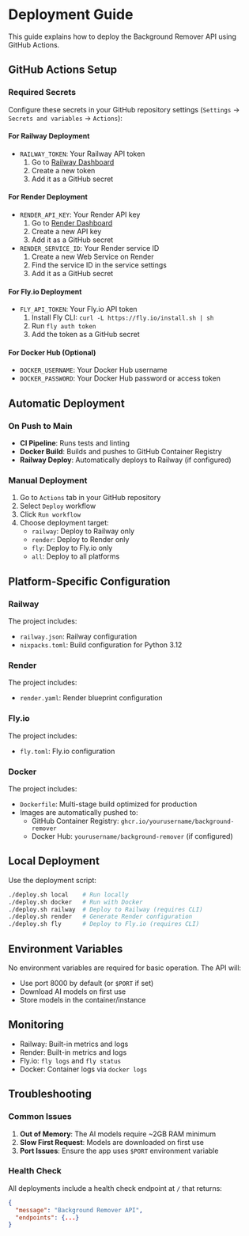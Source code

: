 # Deployment Guide

This guide explains how to deploy the Background Remover API using GitHub Actions.

## GitHub Actions Setup

### Required Secrets

Configure these secrets in your GitHub repository settings (`Settings` → `Secrets and variables` → `Actions`):

#### For Railway Deployment
- `RAILWAY_TOKEN`: Your Railway API token
  1. Go to [Railway Dashboard](https://railway.app/account/tokens)
  2. Create a new token
  3. Add it as a GitHub secret

#### For Render Deployment
- `RENDER_API_KEY`: Your Render API key
  1. Go to [Render Dashboard](https://dashboard.render.com/u/settings/api-keys)
  2. Create a new API key
  3. Add it as a GitHub secret
- `RENDER_SERVICE_ID`: Your Render service ID
  1. Create a new Web Service on Render
  2. Find the service ID in the service settings
  3. Add it as a GitHub secret

#### For Fly.io Deployment
- `FLY_API_TOKEN`: Your Fly.io API token
  1. Install Fly CLI: `curl -L https://fly.io/install.sh | sh`
  2. Run `fly auth token`
  3. Add the token as a GitHub secret

#### For Docker Hub (Optional)
- `DOCKER_USERNAME`: Your Docker Hub username
- `DOCKER_PASSWORD`: Your Docker Hub password or access token

## Automatic Deployment

### On Push to Main
- **CI Pipeline**: Runs tests and linting
- **Docker Build**: Builds and pushes to GitHub Container Registry
- **Railway Deploy**: Automatically deploys to Railway (if configured)

### Manual Deployment
1. Go to `Actions` tab in your GitHub repository
2. Select `Deploy` workflow
3. Click `Run workflow`
4. Choose deployment target:
   - `railway`: Deploy to Railway only
   - `render`: Deploy to Render only
   - `fly`: Deploy to Fly.io only
   - `all`: Deploy to all platforms

## Platform-Specific Configuration

### Railway
The project includes:
- `railway.json`: Railway configuration
- `nixpacks.toml`: Build configuration for Python 3.12

### Render
The project includes:
- `render.yaml`: Render blueprint configuration

### Fly.io
The project includes:
- `fly.toml`: Fly.io configuration

### Docker
The project includes:
- `Dockerfile`: Multi-stage build optimized for production
- Images are automatically pushed to:
  - GitHub Container Registry: `ghcr.io/yourusername/background-remover`
  - Docker Hub: `yourusername/background-remover` (if configured)

## Local Deployment

Use the deployment script:
```bash
./deploy.sh local    # Run locally
./deploy.sh docker   # Run with Docker
./deploy.sh railway  # Deploy to Railway (requires CLI)
./deploy.sh render   # Generate Render configuration
./deploy.sh fly      # Deploy to Fly.io (requires CLI)
```

## Environment Variables

No environment variables are required for basic operation. The API will:
- Use port 8000 by default (or `$PORT` if set)
- Download AI models on first use
- Store models in the container/instance

## Monitoring

- Railway: Built-in metrics and logs
- Render: Built-in metrics and logs
- Fly.io: `fly logs` and `fly status`
- Docker: Container logs via `docker logs`

## Troubleshooting

### Common Issues

1. **Out of Memory**: The AI models require ~2GB RAM minimum
2. **Slow First Request**: Models are downloaded on first use
3. **Port Issues**: Ensure the app uses `$PORT` environment variable

### Health Check

All deployments include a health check endpoint at `/` that returns:
```json
{
  "message": "Background Remover API",
  "endpoints": {...}
}
```